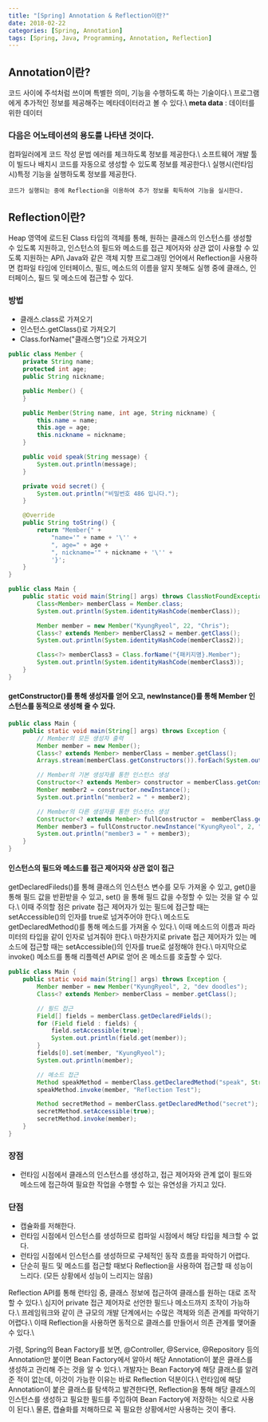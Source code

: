 ```yaml
---
title: "[Spring] Annotation & Reflection이란?"
date: 2018-02-22
categories: [Spring, Annotation]
tags: [Spring, Java, Programming, Annotation, Reflection]
---
```


## Annotation이란?
코드 사이에 주석처럼 쓰이며 특별한 의미, 기능을 수행하도록 하는 기술이다.\\
프로그램에게 추가적인 정보를 제공해주는 메타데이터라고 볼 수 있다.\\
**meta data** : 데이터를 위한 데이터

### 다음은 어노테이션의 용도를 나타낸 것이다.

컴파일러에게 코드 작성 문법 에러를 체크하도록 정보를 제공한다.\\
소프트웨어 개발 툴이 빌드나 배치시 코드를 자동으로 생성할 수 있도록 정보를 제공한다.\\
실행시(런타임시)특정 기능을 실행하도록 정보를 제공한다.

`코드가 실행되는 중에 Reflection을 이용하여 추가 정보를 획득하여 기능을 실시한다.`

## Reflection이란?
Heap 영역에 로드된 Class 타입의 객체를 통해, 원하는 클래스의 인스턴스를 생성할 수 있도록 지원하고, 인스턴스의 필드와 메소드를 접근 제어자와 상관 없이 사용할 수 있도록 지원하는 API\\
Java와 같은 객체 지향 프로그래밍 언어에서 Reflection을 사용하면 컴파일 타임에 인터페이스, 필드, 메소드의 이름을 알지 못해도 실행 중에 클래스, 인터페이스, 필드 및 메소드에 접근할 수 있다.

### 방법

- 클래스.class로 가져오기
- 인스턴스.getClass()로 가져오기
- Class.forName("클래스명")으로 가져오기

```java
public class Member {
    private String name;
    protected int age;
    public String nickname;

    public Member() {
    }

    public Member(String name, int age, String nickname) {
        this.name = name;
        this.age = age;
        this.nickname = nickname;
    }

    public void speak(String message) {
        System.out.println(message);
    }

    private void secret() {
        System.out.println("비밀번호 486 입니다.");
    }

    @Override
    public String toString() {
        return "Member{" +
            "name='" + name + '\'' +
            ", age=" + age +
            ", nickname='" + nickname + '\'' +
            '}';
    }
}

public class Main {
    public static void main(String[] args) throws ClassNotFoundException {
        Class<Member> memberClass = Member.class;
        System.out.println(System.identityHashCode(memberClass));

        Member member = new Member("KyungRyeol", 22, "Chris");
        Class<? extends Member> memberClass2 = member.getClass();
        System.out.println(System.identityHashCode(memberClass2));

        Class<?> memberClass3 = Class.forName("{패키지명}.Member");
        System.out.println(System.identityHashCode(memberClass3));
    }
}
```

#### getConstructor()를 통해 생성자를 얻어 오고, newInstance()를 통해 Member 인스턴스를 동적으로 생성해 줄 수 있다.
```java
public class Main {
    public static void main(String[] args) throws Exception {
        // Member의 모든 생성자 출력
        Member member = new Member();
        Class<? extends Member> memberClass = member.getClass();
        Arrays.stream(memberClass.getConstructors()).forEach(System.out::println);

        // Member의 기본 생성자를 통한 인스턴스 생성
        Constructor<? extends Member> constructor = memberClass.getConstructor();
        Member member2 = constructor.newInstance();
        System.out.println("member2 = " + member2);

        // Member의 다른 생성자를 통한 인스턴스 생성
        Constructor<? extends Member> fullConstructor =  memberClass.getConstructor(String.class, int.class, String.class);
        Member member3 = fullConstructor.newInstance("KyungRyeol", 2, "dev doodles");
        System.out.println("member3 = " + member3);
    }
}
```

#### 인스턴스의 필드와 메소드를 접근 제어자와 상관 없이 접근
getDeclaredFileds()를 통해 클래스의 인스턴스 변수를 모두 가져올 수 있고, get()을 통해 필드 값을 반환받을 수 있고, set() 을 통해 필드 값을 수정할 수 있는 것을 알 수 있다.\\
이때 주의할 점은 private 접근 제어자가 있는 필드에 접근할 때는 setAccessible()의 인자를 true로 넘겨주어야 한다.\\
메소드도 getDeclaredMethod()를 통해 메소드를 가져올 수 있다.\\
이때 메소드의 이름과 파라미터의 타입을 같이 인자로 넘겨줘야 한다.\\
마찬가지로 private 접근 제어자가 있는 메소드에 접근할 때는 setAccessible()의 인자를 true로 설정해야 한다.\\
마지막으로 invoke() 메소드를 통해 리플렉션 API로 얻어 온 메소드를 호출할 수 있다.

```java
public class Main {
    public static void main(String[] args) throws Exception {
        Member member = new Member("KyungRyeol", 2, "dev doodles");
        Class<? extends Member> memberClass = member.getClass();

        // 필드 접근
        Field[] fields = memberClass.getDeclaredFields();
        for (Field field : fields) {
            field.setAccessible(true);
            System.out.println(field.get(member));
        }
        fields[0].set(member, "KyungRyeol");
        System.out.println(member);

        // 메소드 접근
        Method speakMethod = memberClass.getDeclaredMethod("speak", String.class);
        speakMethod.invoke(member, "Reflection Test");

        Method secretMethod = memberClass.getDeclaredMethod("secret");
        secretMethod.setAccessible(true);
        secretMethod.invoke(member);
    }
}
```

### 장점
- 런타임 시점에서 클래스의 인스턴스를 생성하고, 접근 제어자와 관계 없이 필드와 메소드에 접근하여 필요한 작업을 수행할 수 있는 유연성을 가지고 있다.

### 단점
- 캡슐화를 저해한다.
- 런타임 시점에서 인스턴스를 생성하므로 컴파일 시점에서 해당 타입을 체크할 수 없다.
- 런타임 시점에서 인스턴스를 생성하므로 구체적인 동작 흐름을 파악하기 어렵다.
- 단순히 필드 및 메소드를 접근할 때보다 Reflection을 사용하여 접근할 때 성능이 느리다. (모든 상황에서 성능이 느리지는 않음)


Reflection API를 통해 런타임 중, 클래스 정보에 접근하여 클래스를 원하는 대로 조작할 수 있다.\\
심지어 private 접근 제어자로 선언한 필드나 메소드까지 조작이 가능하다.\\
프레임워크와 같이 큰 규모의 개발 단계에서는 수많은 객체와 의존 관계를 파악하기 어렵다.\\
이때 Reflection을 사용하면 동적으로 클래스를 만들어서 의존 관계를 맺어줄 수 있다.\\

가령, Spring의 Bean Factory를 보면, @Controller, @Service, @Repository 등의 Annotation만 붙이면 Bean Factory에서 알아서 해당 Annotation이 붙은 클래스를 생성하고 관리해 주는 것을 알 수 있다.\\
개발자는 Bean Factory에 해당 클래스를 알려준 적이 없는데, 이것이 가능한 이유는 바로 Reflection 덕분이다.\\
런타임에 해당 Annotation이 붙은 클래스를 탐색하고 발견한다면, Reflection을 통해 해당 클래스의 인스턴스를 생성하고 필요한 필드를 주입하여 Bean Factory에 저장하는 식으로 사용이 된다.\\
물론, 캡슐화를 저해하므로 꼭 필요한 상황에서만 사용하는 것이 좋다.